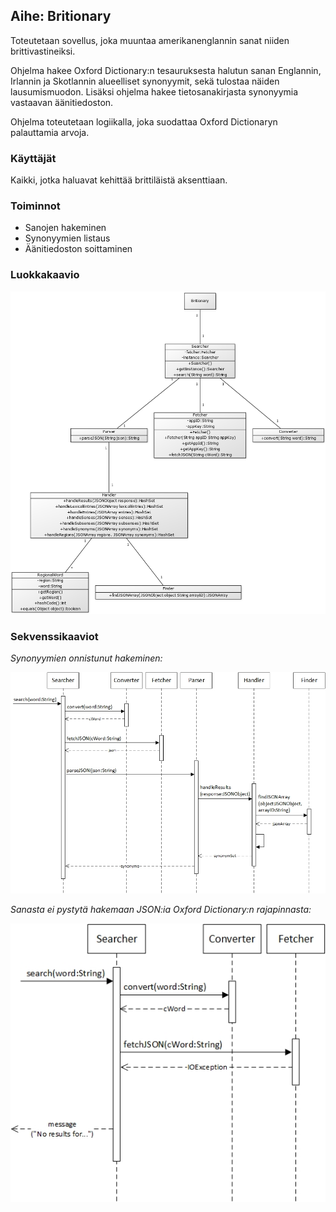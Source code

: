 ## **Aihe:** Britionary

Toteutetaan sovellus, joka muuntaa amerikanenglannin sanat niiden brittivastineiksi.

Ohjelma hakee Oxford Dictionary:n tesauruksesta halutun sanan Englannin, Irlannin ja Skotlannin alueelliset synonyymit, sekä tulostaa näiden lausumismuodon. Lisäksi ohjelma hakee tietosanakirjasta synonyymia vastaavan äänitiedoston.

Ohjelma toteutetaan logiikalla, joka suodattaa Oxford Dictionaryn palauttamia arvoja.

### **Käyttäjät**
Kaikki, jotka haluavat kehittää brittiläistä aksenttiaan.

### **Toiminnot**
* Sanojen hakeminen
* Synonyymien listaus
* Äänitiedoston soittaminen

### **Luokkakaavio**
![Luokkakaavio](luokkakaavio.png)

### **Sekvenssikaaviot**
_Synonyymien onnistunut hakeminen:_

![Sekvenssikaavio](sekvenssikaavio_search.jpg)

_Sanasta ei pystytä hakemaan JSON:ia Oxford Dictionary:n rajapinnasta:_

![Sekvenssikaavio](sekvenssikaavio_fail.jpg)
